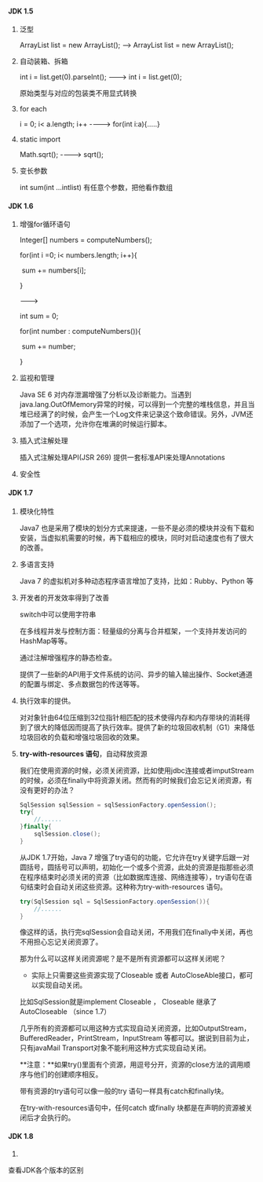 #### JDK 1.5 

1. 泛型

   ArrayList list = new ArrayList();  -->    ArrayList<String>  list = new  ArrayList<String>();

2. 自动装箱、拆箱

   int i = list.get(0).parseInt();  ---> int i = list.get(0);

   原始类型与对应的包装类不用显式转换

3. for each

   i = 0; i< a.length; i++  ---->   for(int i:a){.....}

4. static import

   Math.sqrt();  ----> sqrt();

5. 变长参数

   int sum(int ...intlist)  有任意个参数，把他看作数组



#### JDK 1.6

1. 增强for循环语句

   Integer[]  numbers  = computeNumbers();

   for(int i =0; i< numbers.length; i++){

   ​	sum += numbers[i];

   }

   --->

   int sum = 0;

   for(int number : computeNumbers()){

   ​	sum += number;

   }

2. 监视和管理

   Java SE 6 对内存泄漏增强了分析以及诊断能力。当遇到 java.lang.OutOfMemory异常的时候，可以得到一个完整的堆栈信息，并且当堆已经满了的时候，会产生一个Log文件来记录这个致命错误。另外，JVM还添加了一个选项，允许你在堆满的时候运行脚本。

3. 插入式注解处理

   插入式注解处理API(JSR 269) 提供一套标准API来处理Annotations

4. 安全性



#### JDK 1.7

1. 模块化特性

   Java7 也是采用了模块的划分方式来提速，一些不是必须的模块并没有下载和安装，当虚拟机需要的时候，再下载相应的模块，同时对启动速度也有了很大的改善。

2. 多语言支持

   Java 7 的虚拟机对多种动态程序语言增加了支持，比如：Rubby、Python 等

3. 开发者的开发效率得到了改善

   switch中可以使用字符串

   在多线程并发与控制方面：轻量级的分离与合并框架，一个支持并发访问的HashMap等等。

   通过注解增强程序的静态检查。

   提供了一些新的API用于文件系统的访问、异步的输入输出操作、Socket通道的配置与绑定、多点数据包的传送等等。

4. 执行效率的提供。

   对对象针由64位压缩到32位指针相匹配的技术使得内存和内存带块的消耗得到了很大的降低因而提高了执行效率。提供了新的垃圾回收机制（G1）来降低垃圾回收的负载和增强垃圾回收的效果。
   
5. **try-with-resources 语句**，自动释放资源

   我们在使用资源的时候，必须关闭资源，比如使用jdbc连接或者imputStream的时候，必须在finally中将资源关闭。然而有的时候我们会忘记关闭资源，有没有更好的办法？

   ```java
   SqlSession sqlSession = sqlSessionFactory.openSession();
   try{
       //......
   }finally{
       sqlSession.close();
   }
   ```

   从JDK 1.7开始，Java 7 增强了try语句的功能，它允许在try关键字后跟一对圆括号，圆括号可以声明，初始化一个或多个资源，此处的资源是指那些必须在程序结束时必须关闭的资源（比如数据库连接、网络连接等），try语句在语句结束时会自动关闭这些资源。这种称为try-with-resources 语句。

   ```java
   try(SqlSession sql = SqlSessionFactory.openSession()){
       //......
   }
   ```

   像这样的话，执行完sqlSession会自动关闭，不用我们在finally中关闭，再也不用担心忘记关闭资源了。

   那为什么可以这样关闭资源呢？是不是所有资源都可以这样关闭呢？

   * 实际上只需要这些资源实现了Closeable 或者 AutoCloseAble接口，都可以实现自动关闭。

   比如SqlSession就是implement  Closeable ， Closeable 继承了 AutoCloseable  （since 1.7）

   几乎所有的资源都可以用这种方式实现自动关闭资源，比如OutputStream，BufferedReader，PrintStream，InputStream 等都可以。据说到目前为止，只有javaMail Transport对象不能利用这种方式实现自动关闭。

   **注意：**如果try()里面有个资源，用逗号分开，资源的close方法的调用顺序与他们的创建顺序相反。

   带有资源的try语句可以像一般的try 语句一样具有catch和finally块。

   在try-with-resources语句中，任何catch 或finally 块都是在声明的资源被关闭后才会执行的。



#### JDK 1.8

1. 



查看JDK各个版本的区别